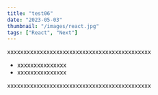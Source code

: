 ```yaml
---
title: "test06"
date: "2023-05-03"
thumbnail: "/images/react.jpg"
tags: ["React", "Next"]
---
```


xxxxxxxxxxxxxxxxxxxxxxxxxxxxxxxxxxxxxxxxxxxx

- xxxxxxxxxxxxxxx
- xxxxxxxxxxxxxxx

xxxxxxxxxxxxxxxxxxxxxxxxxxxxxxxxxxxxxxxxxxxx
